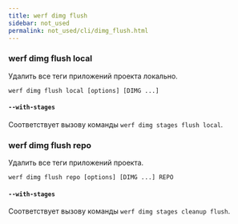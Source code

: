 ```yaml
---
title: werf dimg flush
sidebar: not_used
permalink: not_used/cli/dimg_flush.html
---
```


### werf dimg flush local
Удалить все теги приложений проекта локально.

```
werf dimg flush local [options] [DIMG ...]
```

#### `--with-stages`
Соответствует вызову команды `werf dimg stages flush local`.

### werf dimg flush repo
Удалить все теги приложений проекта.
```
werf dimg flush repo [options] [DIMG ...] REPO
```

#### `--with-stages`
Соответствует вызову команды `werf dimg stages cleanup flush`.

